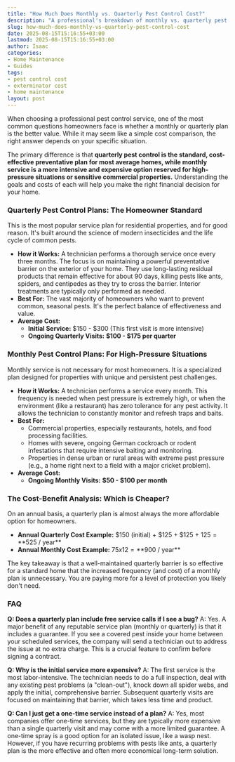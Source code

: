 ```yaml
---
title: "How Much Does Monthly vs. Quarterly Pest Control Cost?"
description: "A professional's breakdown of monthly vs. quarterly pest control costs. Learn the average price ranges and discover which service plan is the right financial choice for your home."
slug: how-much-does-monthly-vs-quarterly-pest-control-cost
date: 2025-08-15T15:16:55+03:00
lastmod: 2025-08-15T15:16:55+03:00
author: Isaac
categories:
- Home Maintenance
- Guides
tags:
- pest control cost
- exterminator cost
- home maintenance
layout: post
---
```

When choosing a professional pest control service, one of the most common questions homeowners face is whether a monthly or quarterly plan is the better value. While it may seem like a simple cost comparison, the right answer depends on your specific situation.

The primary difference is that **quarterly pest control is the standard, cost-effective preventative plan for most average homes, while monthly service is a more intensive and expensive option reserved for high-pressure situations or sensitive commercial properties.** Understanding the goals and costs of each will help you make the right financial decision for your home.

### Quarterly Pest Control Plans: The Homeowner Standard

This is the most popular service plan for residential properties, and for good reason. It's built around the science of modern insecticides and the life cycle of common pests.

*   **How it Works:** A technician performs a thorough service once every three months. The focus is on maintaining a powerful preventative barrier on the exterior of your home. They use long-lasting residual products that remain effective for about 90 days, killing pests like ants, spiders, and centipedes as they try to cross the barrier. Interior treatments are typically only performed as needed.
*   **Best For:** The vast majority of homeowners who want to prevent common, seasonal pests. It's the perfect balance of effectiveness and value.
*   **Average Cost:**
    *   **Initial Service:** $150 - $300 (This first visit is more intensive)
    *   **Ongoing Quarterly Visits:** **$100 - $175 per quarter**

### Monthly Pest Control Plans: For High-Pressure Situations

Monthly service is not necessary for most homeowners. It is a specialized plan designed for properties with unique and persistent pest challenges.

*   **How it Works:** A technician performs a service every month. This frequency is needed when pest pressure is extremely high, or when the environment (like a restaurant) has zero tolerance for any pest activity. It allows the technician to constantly monitor and refresh traps and baits.
*   **Best For:**
    *   Commercial properties, especially restaurants, hotels, and food processing facilities.
    *   Homes with severe, ongoing German cockroach or rodent infestations that require intensive baiting and monitoring.
    *   Properties in dense urban or rural areas with extreme pest pressure (e.g., a home right next to a field with a major cricket problem).
*   **Average Cost:**
    *   **Ongoing Monthly Visits:** **$50 - $100 per month**

### The Cost-Benefit Analysis: Which is Cheaper?

On an annual basis, a quarterly plan is almost always the more affordable option for homeowners.

*   **Annual Quarterly Cost Example:** $150 (initial) + $125 + $125 + $125 = **$525 / year**
*   **Annual Monthly Cost Example:** $75 x 12 = **$900 / year**

The key takeaway is that a well-maintained quarterly barrier is so effective for a standard home that the increased frequency (and cost) of a monthly plan is unnecessary. You are paying more for a level of protection you likely don't need.

### FAQ

**Q: Does a quarterly plan include free service calls if I see a bug?**
A: Yes. A major benefit of any reputable service plan (monthly or quarterly) is that it includes a guarantee. If you see a covered pest inside your home between your scheduled services, the company will send a technician out to address the issue at no extra charge. This is a crucial feature to confirm before signing a contract.

**Q: Why is the initial service more expensive?**
A: The first service is the most labor-intensive. The technician needs to do a full inspection, deal with any existing pest problems (a "clean-out"), knock down all spider webs, and apply the initial, comprehensive barrier. Subsequent quarterly visits are focused on maintaining that barrier, which takes less time and product.

**Q: Can I just get a one-time service instead of a plan?**
A: Yes, most companies offer one-time services, but they are typically more expensive than a single quarterly visit and may come with a more limited guarantee. A one-time spray is a good option for an isolated issue, like a wasp nest. However, if you have recurring problems with pests like ants, a quarterly plan is the more effective and often more economical long-term solution.
